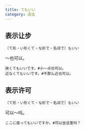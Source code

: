 ```yaml
---
title: てもいい
category: 语法
---
```


## 表示让步

`〔て形・い形くて・な形で・名词で〕もいい`

～也可以。

```example
狭くてもいいです。#小一点也可以。
近なくてもいいです。#不那么近也可以。
```

## 表示许可

`〔て形・い形くて・な形で・名词で〕もいい`

可以～吗。

```example
ここに座ってもいいですか。#可以坐这里吗？
```
